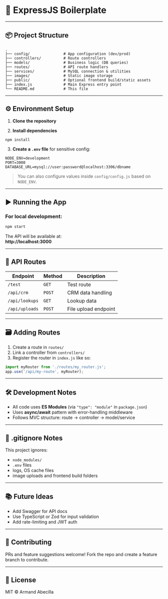 # 🚀 ExpressJS Boilerplate

---

## 📦 Project Structure

```
.
├── config/               # App configuration (dev/prod)
├── controllers/          # Route controllers
├── models/               # Business logic (DB queries)
├── routes/               # API route handlers
├── services/             # MySQL connection & utilities
├── images/               # Static image storage
├── public/               # Optional frontend build/static assets
├── index.js              # Main Express entry point
└── README.md             # This file
```

---

## ⚙️ Environment Setup

1. **Clone the repository**

2. **Install dependencies**

```bash
npm install
```

3. **Create a `.env` file** for sensitive config:

```
NODE_ENV=development
PORT=3000
DATABASE_URL=mysql://user:password@localhost:3306/dbname
```

> You can also configure values inside `config/config.js` based on `NODE_ENV`.

---

## ▶️ Running the App

### For local development:

```bash
npm start
```

The API will be available at:  
**http://localhost:3000**

---

## 📡 API Routes

| Endpoint       | Method | Description          |
| -------------- | ------ | -------------------- |
| `/test`        | `GET`  | Test route           |
| `/api/crm`     | `POST` | CRM data handling    |
| `/api/lookups` | `GET`  | Lookup data          |
| `/api/uploads` | `POST` | File upload endpoint |

---

## 🗃️ Adding Routes

1. Create a route in `routes/`
2. Link a controller from `controllers/`
3. Register the router in `index.js` like so:

```js
import myRouter from './routes/my_router.js';
app.use('/api/my-route', myRouter);
```

---

## 🛠️ Development Notes

- All code uses **ES Modules** (via `"type": "module"` in `package.json`)
- Uses **async/await** pattern with error-handling middleware
- Follows MVC structure: route → controller → model/service

---

## 🚫 .gitignore Notes

This project ignores:

- `node_modules/`
- `.env` files
- logs, OS cache files
- image uploads and frontend build folders

---

## 📚 Future Ideas

- Add Swagger for API docs
- Use TypeScript or Zod for input validation
- Add rate-limiting and JWT auth

---

## 💬 Contributing

PRs and feature suggestions welcome! Fork the repo and create a feature branch to contribute.

---

## 🧾 License

MIT © Armand Abecilla
